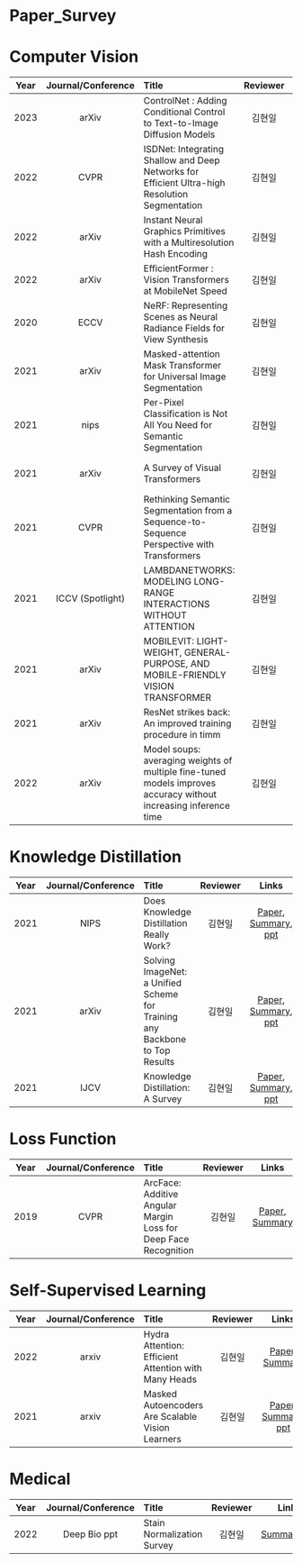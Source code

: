 # Paper_Survey

# Computer Vision
|Year|Journal/Conference|Title|Reviewer|Links|
|:-:|:-:|:-|:-:|:-:|
|2023|arXiv|ControlNet : Adding Conditional Control to Text-to-Image Diffusion Models|김현일|[Paper](https://arxiv.org/pdf/2302.05543.pdf), [Summary](https://github.com/gusdlf93/Paper_Survey/issues/21), [PPT](https://docs.google.com/presentation/d/167RWT8uAwJ5WS4FAbq_RKu5uNED_Jfoi/edit?usp=share_link&ouid=113313327863072169561&rtpof=true&sd=true)
|2022|CVPR|ISDNet: Integrating Shallow and Deep Networks for Efficient Ultra-high Resolution Segmentation|김현일|[Paper](https://openaccess.thecvf.com/content/CVPR2022/papers/Guo_ISDNet_Integrating_Shallow_and_Deep_Networks_for_Efficient_Ultra-High_Resolution_CVPR_2022_paper.pdf), [Summary](https://github.com/gusdlf93/Paper_Survey/issues/22), [Code](https://github.com/cedricgsh/ISDNet), [PPT](https://docs.google.com/presentation/d/10N-WiyaoXbXoV8kLluBXJ-oHrSJM-_Ev/edit?usp=share_link&ouid=113313327863072169561&rtpof=true&sd=true)
|2022|arXiv|Instant Neural Graphics Primitives with a Multiresolution Hash Encoding  |김현일|[Paper](https://nvlabs.github.io/instant-ngp/assets/mueller2022instant.pdf), [Summary](https://github.com/gusdlf93/Paper_Survey/issues/16), [ppt](https://docs.google.com/presentation/d/1uvvDOp65Guo9dxTVXsJa5Z2b4R9MuuGgcaYKUmePTNg/edit?usp=sharing)|
|2022|arXiv|EfficientFormer : Vision Transformers at MobileNet Speed |김현일|[Paper](https://arxiv.org/abs/2206.01191.pdf), [Summary](https://github.com/gusdlf93/Paper_Survey/issues/17), [ppt](https://docs.google.com/presentation/d/1mByIQVSCxaHjZJf4jx3nG6ddM4j_RY5LZF6TGsXB-Os/edit#slide=id.g1315fd7a39e_0_6)|
|2020|ECCV|NeRF: Representing Scenes as Neural Radiance Fields for View Synthesis |김현일|[Paper](https://arxiv.org/abs/2003.08934.pdf), [Summary](https://github.com/gusdlf93/Paper_Survey/issues/18), [ppt](https://docs.google.com/presentation/d/1pnuG4VCcBdKybVN-ULSo3n0qKV6rbpKFiJ1C9L_d30M/edit?usp=sharing)|
|2021|arXiv|Masked-attention Mask Transformer for Universal Image Segmentation |김현일|[Paper](https://arxiv.org/pdf/2112.01527.pdf), [Summary](https://github.com/gusdlf93/Paper_Survey/issues/10)|
|2021|nips|Per-Pixel Classification is Not All You Need for Semantic Segmentation |김현일|[Paper](https://arxiv.org/pdf/2107.06278.pdf), [Summary](https://github.com/gusdlf93/Paper_Survey/issues/9)|
|2021|arXiv|A Survey of Visual Transformers |김현일|[Paper](https://arxiv.org/pdf/2111.06091.pdf), [Summary](https://github.com/gusdlf93/Paper_Survey/issues/8), [ppt](https://github.com/gusdlf93/Paper_Survey/files/7887540/Vision.Transformers.pptx)|
|2021|CVPR|Rethinking Semantic Segmentation from a Sequence-to-Sequence Perspective with Transformers |김현일|[Paper](https://arxiv.org/abs/2012.15840), [Summary](https://github.com/gusdlf93/Paper_Survey/issues/5)|
|2021|ICCV (Spotlight)|LAMBDANETWORKS: MODELING LONG-RANGE INTERACTIONS WITHOUT ATTENTION|김현일|[Paper](https://openreview.net/pdf?id=xTJEN-ggl1b), [Summary](https://github.com/gusdlf93/Paper_Survey/issues/3)|
|2021|arXiv|MOBILEVIT: LIGHT-WEIGHT, GENERAL-PURPOSE, AND MOBILE-FRIENDLY VISION TRANSFORMER|김현일|[Paper](https://arxiv.org/abs/2110.02178), [Summary](https://github.com/gusdlf93/Paper_Survey/issues/2)|
|2021|arXiv|ResNet strikes back: An improved training procedure in timm|김현일|[Paper](https://arxiv.org/abs/2110.00476), [Summary](https://github.com/gusdlf93/Paper_Survey/issues/1)|
|2022|arXiv|Model soups: averaging weights of multiple fine-tuned models improves accuracy without increasing inference time|김현일|[Paper](https://arxiv.org/abs/2203.05482), [Summary](https://github.com/gusdlf93/Paper_Survey/issues/20), [PPT](https://docs.google.com/presentation/d/1Vy1U_Di_461xAVrZuzQxdwRLxIqjpVzBLjSyey__TEM/edit?usp=sharing)

# Knowledge Distillation
|Year|Journal/Conference|Title|Reviewer|Links|
|:-:|:-:|:-|:-:|:-:|
2021|NIPS|Does Knowledge Distillation Really Work? |김현일|[Paper](https://papers.nips.cc/paper/2021/file/376c6b9ff3bedbbea56751a84fffc10c-Paper.pdf), [Summary](https://github.com/gusdlf93/Paper_Survey/issues/14), [ppt](https://github.com/gusdlf93/Paper_Survey/files/8791484/Knowledge.Distillation.pdf)|
|2021|arXiv|Solving ImageNet: a Unified Scheme for Training any Backbone to Top Results |김현일|[Paper](https://arxiv.org/pdf/2204.03475.pdf), [Summary](https://github.com/gusdlf93/Paper_Survey/issues/15), [ppt](https://github.com/gusdlf93/Paper_Survey/files/8791484/Knowledge.Distillation.pdf)|
|2021|IJCV| Knowledge Distillation: A Survey |김현일|[Paper](https://arxiv.org/pdf/2006.05525.pdf), [Summary](https://github.com/gusdlf93/Paper_Survey/issues/13), [ppt](https://github.com/gusdlf93/Paper_Survey/files/8791484/Knowledge.Distillation.pdf)|

# Loss Function
|Year|Journal/Conference|Title|Reviewer|Links|
|:-:|:-:|:-|:-:|:-:|
|2019|CVPR|ArcFace: Additive Angular Margin Loss for Deep Face Recognition |김현일|[Paper](https://arxiv.org/pdf/1801.07698.pdf), [Summary](https://github.com/gusdlf93/Paper_Survey/issues/7)|

# Self-Supervised Learning
|Year|Journal/Conference|Title|Reviewer|Links|
|:-:|:-:|:-|:-:|:-:|
|2022|arxiv|Hydra Attention: Efficient Attention with Many Heads|김현일|[Paper](https://arxiv.org/pdf/2209.07484.pdf), [Summary](https://github.com/gusdlf93/Paper_Survey/issues/19)
|2021|arxiv|Masked Autoencoders Are Scalable Vision Learners|김현일|[Paper](https://arxiv.org/pdf/2111.06377.pdf), [Summary](https://github.com/gusdlf93/Paper_Survey/issues/6), [ppt](https://github.com/gusdlf93/Paper_Survey/files/7658356/Masked.autoencoders.are.scalable.vision.learners.pptx)|

# Medical
|Year|Journal/Conference|Title|Reviewer|Links|
|:-:|:-:|:-|:-:|:-:|
|2022|Deep Bio ppt| Stain Normalization Survey |김현일|[Summary](https://github.com/gusdlf93/Paper_Survey/issues/12),[ppt](https://docs.google.com/presentation/d/1SR5xTKa0x5CpZckJayaA_BmRpTAqdvp6svjj7_zsQFc/edit?usp=sharing)|
